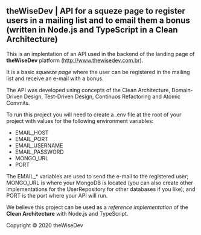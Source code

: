 ## theWiseDev | API for a squeze page to register users in a mailing list and to email them a bonus (written in Node.js and TypeScript in a Clean Architecture)

This is an implentation of an API used in the backend of the landing page of **theWiseDev** platform (http://www.thewisedev.com.br).

It is a basic *squeeze page* where the user can be registered in the mailing list and receive an e-mail with a bonus.

The API was developed using concepts of the Clean Architecture, Domain-Driven Design, Test-Driven Design, Continuos Refactoring and Atomic Commits.

To run this project you will need to create a .env file at the root of your project with values for the following environment variables:

* EMAIL_HOST
* EMAIL_PORT
* EMAIL_USERNAME
* EMAIL_PASSWORD
* MONGO_URL
* PORT

The EMAIL_* variables are used to send the e-mail to the registered user; MONGO_URL is where your MongoDB is located (you can also create other implementations for the UserRepository for other databases if you like); and PORT is the port where your API will run.

We believe this project can be used as a *reference implementation* of the **Clean Architecture** with Node.js and TypeScript.

Copyright © 2020 theWiseDev